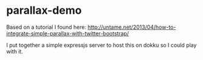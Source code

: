 # parallax-demo
Based on a tutorial I found here:
http://untame.net/2013/04/how-to-integrate-simple-parallax-with-twitter-bootstrap/

I put together a simple expressjs server to host this on dokku so I could play with it.
